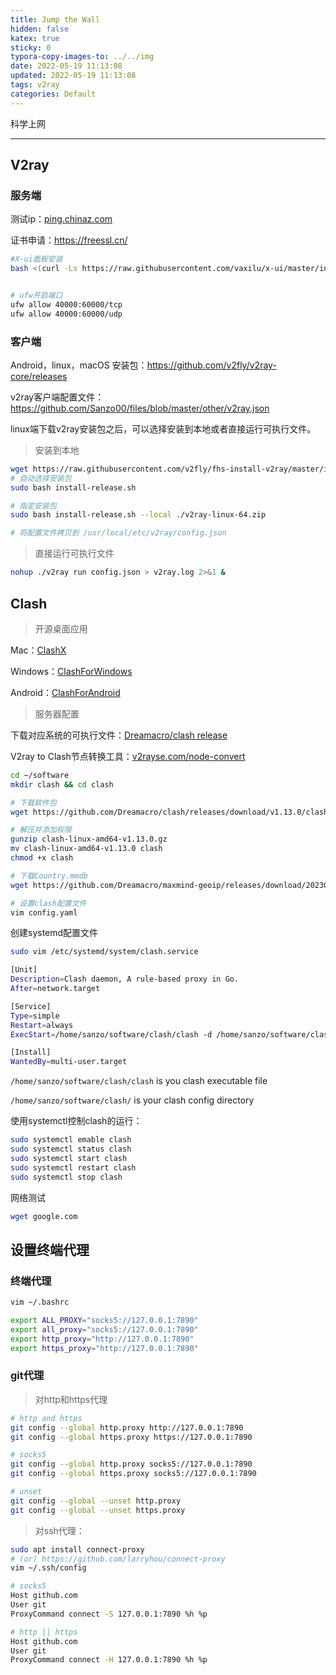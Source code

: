 ```yaml
---
title: Jump the Wall
hidden: false
katex: true
sticky: 0
typora-copy-images-to: ../../img
date: 2022-05-19 11:13:08
updated: 2022-05-19 11:13:08
tags: v2ray
categories: Default
---
```




科学上网

<!-- more -->

---



## V2ray



### 服务端

测试ip：[ping.chinaz.com](https://ping.chinaz.com)

证书申请：https://freessl.cn/

```bash
#X-ui面板安装
bash <(curl -Ls https://raw.githubusercontent.com/vaxilu/x-ui/master/install.sh)


# ufw开启端口
ufw allow 40000:60000/tcp
ufw allow 40000:60000/udp
```



### 客户端

Android，linux，macOS 安装包：https://github.com/v2fly/v2ray-core/releases

v2ray客户端配置文件：https://github.com/Sanzo00/files/blob/master/other/v2ray.json

linux端下载v2ray安装包之后，可以选择安装到本地或者直接运行可执行文件。

> 安装到本地

```bash
wget https://raw.githubusercontent.com/v2fly/fhs-install-v2ray/master/install-release.sh
# 自动选择安装包
sudo bash install-release.sh

# 指定安装包
sudo bash install-release.sh --local ./v2ray-linux-64.zip

# 将配置文件拷贝到 /usr/local/etc/v2ray/config.json
```



> 直接运行可执行文件

```bash
nohup ./v2ray run config.json > v2ray.log 2>&1 &
```



## Clash

> 开源桌面应用

Mac：[ClashX](https://github.com/yichengchen/clashX)

Windows：[ClashForWindows](https://github.com/Fndroid/clash_for_windows_pkg/releases)

Android：[ClashForAndroid](https://github.com/Kr328/ClashForAndroid)





> 服务器配置

下载对应系统的可执行文件：[Dreamacro/clash  release](https://github.com/Dreamacro/clash/releases)

V2ray to Clash节点转换工具：[v2rayse.com/node-convert](https://v2rayse.com/node-convert)



```bash
cd ~/software
mkdir clash && cd clash

# 下载软件包
wget https://github.com/Dreamacro/clash/releases/download/v1.13.0/clash-linux-amd64-v1.13.0.gz

# 解压并添加权限
gunzip clash-linux-amd64-v1.13.0.gz
mv clash-linux-amd64-v1.13.0 clash
chmod +x clash

# 下载Country.mmdb
wget https://github.com/Dreamacro/maxmind-geoip/releases/download/20230312/Country.mmdb

# 设置clash配置文件
vim config.yaml

```



创建systemd配置文件

```bash
sudo vim /etc/systemd/system/clash.service
```



```bash
[Unit]
Description=Clash daemon, A rule-based proxy in Go.
After=network.target

[Service]
Type=simple
Restart=always
ExecStart=/home/sanzo/software/clash/clash -d /home/sanzo/software/clash/

[Install]
WantedBy=multi-user.target
```

`/home/sanzo/software/clash/clash` is you clash executable file

`/home/sanzo/software/clash/` is your clash config directory



使用systemctl控制clash的运行：

```bash
sudo systemctl emable clash
sudo systemctl status clash
sudo systemctl start clash
sudo systemctl restart clash
sudo systemctl stop clash
```



网络测试

```bash
wget google.com
```











## 设置终端代理

### 终端代理

```bash
vim ~/.bashrc

export ALL_PROXY="socks5://127.0.0.1:7890"
export all_proxy="socks5://127.0.0.1:7890"
export http_proxy="http://127.0.0.1:7890"
export https_proxy="http://127.0.0.1:7890"
```



### git代理

> 对http和https代理

```bash
# http and https
git config --global http.proxy http://127.0.0.1:7890
git config --global https.proxy https://127.0.0.1:7890

# socks5
git config --global http.proxy socks5://127.0.0.1:7890
git config --global https.proxy socks5://127.0.0.1:7890

# unset
git config --global --unset http.proxy
git config --global --unset https.proxy
```



> 对ssh代理：

```bash
sudo apt install connect-proxy
# (or) https://github.com/larryhou/connect-proxy
vim ~/.ssh/config

# socks5
Host github.com
User git
ProxyCommand connect -S 127.0.0.1:7890 %h %p

# http || https
Host github.com
User git
ProxyCommand connect -H 127.0.0.1:7890 %h %p
```





<!-- Q.E.D. -->
